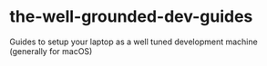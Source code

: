 # the-well-grounded-dev-guides
Guides to setup your laptop as a well tuned development machine (generally for macOS)
